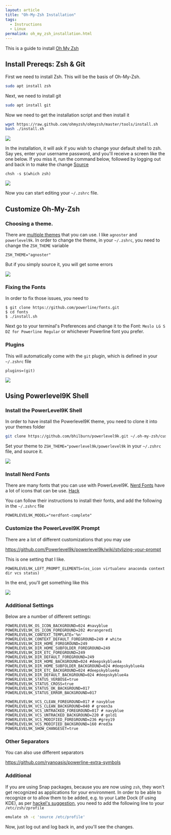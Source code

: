 ```yaml
---
layout: article
title: "Oh-My-Zsh Installation"
tags:
  - Instructions
  - Linux
permalink: oh_my_zsh_installation.html
---
```



This is a guide to install [Oh My Zsh](https://ohmyz.sh/)


## Install Prereqs: Zsh & Git
First we need to install Zsh. This will be the basis of Oh-My-Zsh.

```zsh
sudo apt install zsh
```

Next, we need to install git

```bash
sudo apt install git
```


Now we need to get the installation script and then install it
```bash
wget https://raw.github.com/ohmyzsh/ohmyzsh/master/tools/install.sh
bash ./install.sh
```

![](/assets/images/oh_my_zsh/install_1.png)

In the installation, it will ask if you wish to change your default shell to zsh. Say yes, enter your username password, and you'll receive a screen like the one below. If you miss it, run the command below, followed by logging out and back in to make the change [Source](https://askubuntu.com/questions/131823/how-to-make-zsh-the-default-shell)

```
chsh -s $(which zsh)
```


![](/assets/images/oh_my_zsh/install_2.png)


Now you can start editing your `~/.zshrc` file.

## Customize Oh-My-Zsh

### Choosing a theme.

There are [multiple themes](https://github.com/ohmyzsh/ohmyzsh/wiki/Themes) that you can use. I like `agnoster` and `powerlevel9k`. In order to change the theme, in your `~/.zshrc`, you need to change the `ZSH_THEME` variable

```
ZSH_THEME="agnoster"
```

But if you simply source it, you will get some errors

![](/assets/images/oh_my_zsh/install_3.png)


### Fixing the Fonts
In order to fix those issues, you need to

```
$ git clone https://github.com/powerline/fonts.git
$ cd fonts
$ ./install.sh
```

Next go to your terminal's Preferences and change it to the Font: `Meslo LG S DZ for Powerline Regular` or whichever Powerline font you prefer.

### Plugins

This will automatically come with the `git` plugin, which is defined in your `~/.zshrc` file

```
plugins=(git)
```

![](/assets/images/oh_my_zsh/install_4.png)



## Using Powerlevel9K Shell

### Install the PowerLevel9K Shell

In order to have install the Powerlevel9K theme, you need to clone it into your themes folder

```bash
git clone https://github.com/bhilburn/powerlevel9k.git ~/.oh-my-zsh/custom/themes/powerlevel9k
```

Set your theme to `ZSH_THEME="powerlevel9k/powerlevel9k` in your `~/.zshrc` file, and source it.

![](/assets/images/oh_my_zsh/install_5.png)


### Install Nerd Fonts
There are many fonts that you can use with PowerLevel9K. [Nerd Fonts](https://www.nerdfonts.com/font-downloads) have a lot of icons that can be use. [Hack](https://github.com/ryanoasis/nerd-fonts/tree/master/patched-fonts/Hack)

You can follow their instructions to install their fonts, and add the following in the `~/.zshrc` file

```
POWERLEVEL9K_MODEL="nerdfont-complete"
```


### Customize the PowerLevel9K Prompt

There are a lot of different customizations that you may use  

https://github.com/Powerlevel9k/powerlevel9k/wiki/stylizing-your-prompt

This is one setting that I like.


```
POWERLEVEL9K_LEFT_PROMPT_ELEMENTS=(os_icon virtualenv anaconda context dir vcs status)
```

In the end, you'll get something like this

![](/assets/images/oh_my_zsh/install_6.png)

### Additional Settings

Below are a number of different settings:
```
POWERLEVEL9K_OS_ICON_BACKGROUND=024 #navyblue
POWERLEVEL9K_OS_ICON_FOREGROUND=202 #orangered1
POWERLEVEL9K_CONTEXT_TEMPLATE='%n'
POWERLEVEL9K_CONTEXT_DEFAULT_FOREGROUND=249 # white
POWERLEVEL9K_DIR_HOME_FOREGROUND=249
POWERLEVEL9K_DIR_HOME_SUBFOLDER_FOREGROUND=249
POWERLEVEL9K_DIR_ETC_FOREGROUND=249
POWERLEVEL9K_DIR_DEFAULT_FOREGROUND=249
POWERLEVEL9K_DIR_HOME_BACKGROUND=024 #deepskyblue4a
POWERLEVEL9K_DIR_HOME_SUBFOLDER_BACKGROUND=024 #deepskyblue4a
POWERLEVEL9K_DIR_ETC_BACKGROUND=024 #deepskyblue4a
POWERLEVEL9K_DIR_DEFAULT_BACKGROUND=024 #deepskyblue4a
POWERLEVEL9K_STATUS_VERBOSE=true
POWERLEVEL9K_STATUS_CROSS=true
POWERLEVEL9K_STATUS_OK_BACKGROUND=017
POWERLEVEL9K_STATUS_ERROR_BACKGROUND=017

POWERLEVEL9K_VCS_CLEAN_FOREGROUND=017 # navyblue
POWERLEVEL9K_VCS_CLEAN_BACKGROUND=040 # green3a
POWERLEVEL9K_VCS_UNTRACKED_FOREGROUND=017 # navyblue
POWERLEVEL9K_VCS_UNTRACKED_BACKGROUND=220 # gold1
POWERLEVEL9K_VCS_MODIFIED_FOREGROUND=236 #grey19
POWERLEVEL9K_VCS_MODIFIED_BACKGROUND=160 #red3a
POWERLEVEL9K_SHOW_CHANGESET=true

```

### Other Separators
You can also use different separators

https://github.com/ryanoasis/powerline-extra-symbols

### Additional
If you are using Snap packages, because you are now using `zsh`, they won't get recognized as applications for your environment. In order to be able to recognize or to allow them to be added, e.g. to your Latte Dock (if using KDE), as per [hackel's suggestion](https://askubuntu.com/a/989485/754346), you need to add the following line to your `/etc/zsh/zprofile`

```bash
emulate sh -c 'source /etc/profile'
```

Now, just log out and log back in, and you'll see the changes.
